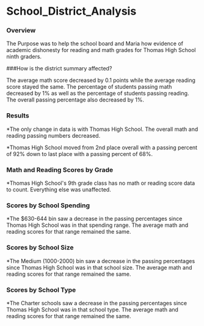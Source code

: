 # School_District_Analysis

### Overview

The Purpose was to help the school board and Maria how evidence of academic dishonesty for reading and math grades for Thomas High School ninth graders. 

###How is the district summary affected?

   The average math score decreased by 0.1 points while the average reading score stayed the same. The percentage of students passing math decreased by 1% as well as the percentage of students passing reading. The overall passing percentage also decreased by 1%.

### Results 

  *The only change in data is with Thomas High School. The overall math and reading passing numbers decreased.


 *Thomas High School moved from 2nd place overall with a passing percent of 92% down to last place with a passing percent of 68%.


### Math and Reading Scores by Grade

  *Thomas High School's 9th grade class has no math or reading score data to count. Everything else was unaffected.

### Scores by School Spending

 *The $630-644 bin saw a decrease in the passing percentages since Thomas High School was in that spending range. The average math and reading scores for that range remained the same.

### Scores by School Size

   *The Medium (1000-2000) bin saw a decrease in the passing percentages since Thomas High School was in that school size. The average math and reading scores for that range remained the same.

### Scores by School Type

   *The Charter schools saw a decrease in the passing percentages since Thomas High School was in that school type. The average math and reading scores for that range remained the same.
